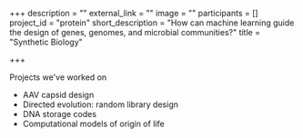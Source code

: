 +++
description = ""
external_link = ""
image = ""
participants = []
project_id = "protein"
short_description = "How can machine learning guide the design of genes, genomes, and microbial communities?"
title = "Synthetic Biology"

+++

Projects we've worked on

- AAV capsid design
- Directed evolution: random library design
- DNA storage codes
- Computational models of origin of life
